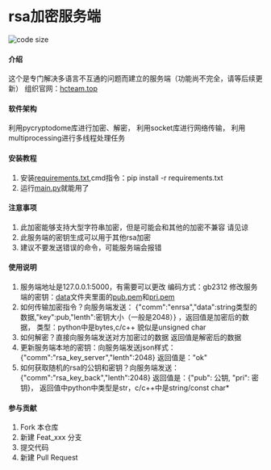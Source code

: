 # rsa加密服务端
![code size](https://img.shields.io/github/languages/code-size/quqiOnfree/rsa-encryption-server)

#### 介绍
这个是专门解决多语言不互通的问题而建立的服务端（功能尚不完全，请等后续更新）
组织官网：[hcteam.top](https://hcteam.top/)

#### 软件架构
利用pycryptodome库进行加密、解密，
利用socket库进行网络传输，
利用multiprocessing进行多线程处理任务


#### 安装教程

1.  安装[requirements.txt](requirements.txt),cmd指令：pip install -r requirements.txt
2.  运行[main.py](main.py)就能用了

#### 注意事项

1.  此加密能够支持大型字符串加密，但是可能会和其他的加密不兼容
    请见谅
2.  此服务端的密钥生成可以用于其他rsa加密
3.  建议不要发送错误的命令，可能服务端会报错

#### 使用说明

1.  服务端地址是127.0.0.1:5000，有需要可以更改
    编码方式：gb2312
    修改服务端的密钥：[data](./data)文件夹里面的[pub.pem](./data/pub.pem)和[pri.pem](./data/pri.pem)
2.  如何传输加密指令？向服务端发送：
    {"comm":"enrsa","data":string类型的数据,"key":pub,"lenth":密钥大小（一般是2048）}
    ，返回值是加密后的数据，
    类型：python中是bytes,c/c++ 貌似是unsigned char
3.  如何解密？直接向服务端发送对方加密过的数据
    返回值是解密后的数据
4.  更新服务端本地的密钥：向服务端发送json样式：
    {"comm":"rsa_key_server","lenth":2048}
    返回值是："ok"
5.  如何获取随机的rsa的公钥和密钥？向服务端发送：
    {"comm":"rsa_key_back","lenth":2048}
    返回值是：{"pub": 公钥, "pri": 密钥}，
    返回值中python中类型是str，c/c++中是string/const char*

#### 参与贡献

1.  Fork 本仓库
2.  新建 Feat_xxx 分支
3.  提交代码
4.  新建 Pull Request
